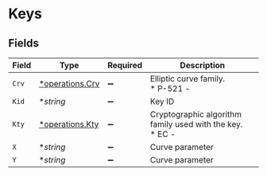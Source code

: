 # Keys


## Fields

| Field                                                     | Type                                                      | Required                                                  | Description                                               |
| --------------------------------------------------------- | --------------------------------------------------------- | --------------------------------------------------------- | --------------------------------------------------------- |
| `Crv`                                                     | [*operations.Crv](../../models/operations/crv.md)         | :heavy_minus_sign:                                        | Elliptic curve family.<br/>* P-521 -                      |
| `Kid`                                                     | **string*                                                 | :heavy_minus_sign:                                        | Key ID                                                    |
| `Kty`                                                     | [*operations.Kty](../../models/operations/kty.md)         | :heavy_minus_sign:                                        | Cryptographic algorithm family used with the key.<br/>* EC -  |
| `X`                                                       | **string*                                                 | :heavy_minus_sign:                                        | Curve parameter                                           |
| `Y`                                                       | **string*                                                 | :heavy_minus_sign:                                        | Curve parameter                                           |